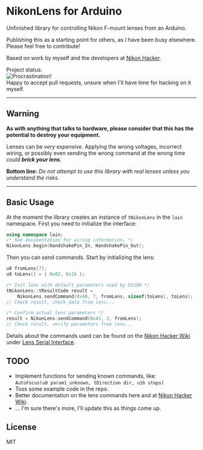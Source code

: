 NikonLens for Arduino
=====================
Unfinished library for controlling Nikon F-mount lenses from an Arduino.

Publishing this as a starting point for others, as I have been busy elsewhere. Please feel free to contribute!

Based on work by myself and the developers at [Nikon Hacker].

Project status:  
![Procrastination!](https://i.imgur.com/3naiPgj.gif "Procrastination!")  
Happy to accept pull requests, unsure when I'll have time for hacking on it myself.

---

Warning
-------
**As with anything that talks to hardware, please consider that this has the potential to destroy your equipment.**

Lenses can be *very expensive*. Applying the wrong voltages, incorrect wiring, or possibly even sending the wrong command at the wrong time could ***brick your lens***.

**Bottom line:** *Do not attempt to use this library with real lenses unless you understand the risks.*

---

Basic Usage
-----------
At the moment the library creates an instance of `tNikonLens` in the `lain` namespace. First you need to initialize the interface:
```cpp
using namespace lain;
/* See documentation for wiring information. */
NikonLens.begin(HandshakePin_In, HandshakePin_Out);
```
Then you can send commands. Start by initializing the lens:
```cpp
u8 fromLens[7];
u8 toLens[] = { 0x02, 0x1b };

/* Init lens with default parameters used by D5100 */
tNikonLens::tResultCode result =
    NikonLens.sendCommand(0x40, 7, fromLens, sizeof(toLens), toLens);
// Check result, check data from lens...

/* Confirm actual lens parameters */
result = NikonLens.sendCommand(0x41, 2, fromLens);
// Check result, verify parameters from lens...
```
Details about the commands used can be found on the [Nikon Hacker Wiki] under [Lens Serial Interface].

TODO
----
 - Implement functions for sending known commands, like:  
   `AutoFocus(u8 param1_unknown, tDirection dir, u16 steps)`
 - Toss some example code in the repo.
 - Better documentation on the lens commands here and at [Nikon Hacker Wiki].
 - ... I'm sure there's more, I'll update this as things come up.

License
-------
MIT

[Nikon Hacker]:https://nikonhacker.com/
[Nikon Hacker Wiki]:https://nikonhacker.com/wiki/Main_Page
[Lens Serial Interface]:https://nikonhacker.com/wiki/Lens_Serial_Interface
